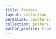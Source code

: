 ```yaml
---
title: Posters
layout: collection
permalink: /posters/
collection: posters
author_profile: true
---
```

